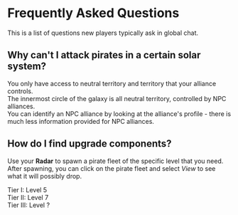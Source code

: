 # Frequently Asked Questions

This is a list of questions new players typically ask in global chat.

## Why can't I attack pirates in a certain solar system?

You only have access to neutral territory and territory that your alliance controls.  
The innermost circle of the galaxy is all neutral territory, controlled by NPC alliances.  
You can identify an NPC alliance by looking at the alliance's profile - there is much less information provided for NPC alliances.

## How do I find upgrade components?

Use your **Radar** to spawn a pirate fleet of the specific level that you need.  
After spawning, you can click on the pirate fleet and select *View* to see what it will possibly drop.  

Tier I: Level 5  
Tier II: Level 7  
Tier III: Level ?

